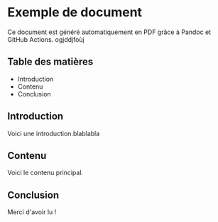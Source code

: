 # Exemple de document

Ce document est généré automatiquement en PDF grâce à Pandoc et GitHub Actions.
ogjddjfoùj
## Table des matières
- Introduction
- Contenu
- Conclusion

## Introduction
Voici une introduction.blablabla

## Contenu
Voici le contenu principal.

## Conclusion
Merci d'avoir lu !
